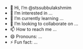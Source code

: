- 👋 Hi, I’m @stssubbulakshmim
- 👀 I’m interested in ...
- 🌱 I’m currently learning ...
- 💞️ I’m looking to collaborate on ...
- 📫 How to reach me ...
- 😄 Pronouns: ...
- ⚡ Fun fact: ...

<!---
stssubbulakshmim/stssubbulakshmim is a ✨ special ✨ repository because its `README.md` (this file) appears on your GitHub profile.
You can click the Preview link to take a look at your changes.
--->
